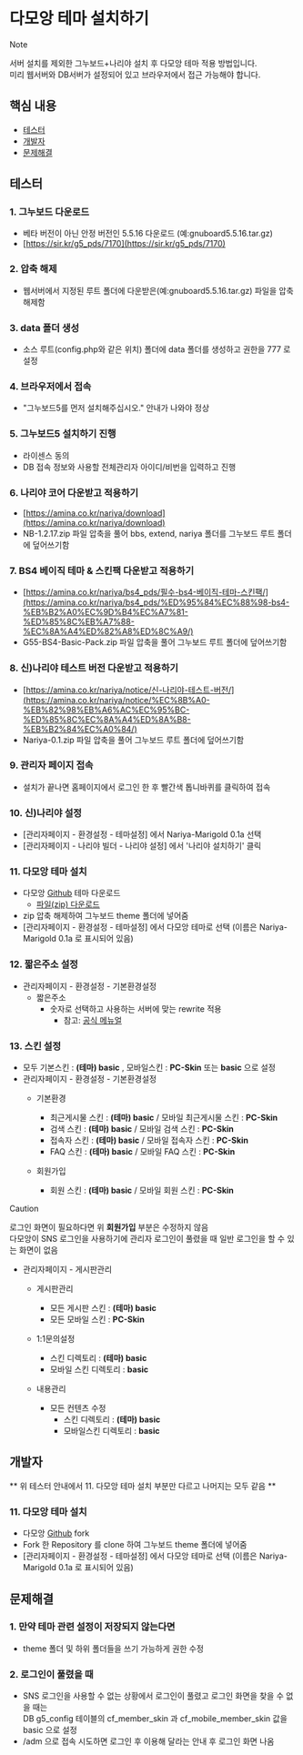 # 다모앙 테마 설치하기

> [!NOTE]
> 서버 설치를 제외한 그누보드+나리야 설치 후 다모앙 테마 적용 방법입니다.  
> 미리 웹서버와 DB서버가 설정되어 있고 브라우저에서 접근 가능해야 합니다.

## 핵심 내용
- <a href="#테스터">테스터</a>  
- [개발자](#개발자)  
- [문제해결](#문제해결)  

## 테스터
### 1. 그누보드 다운로드
- 베타 버전이 아닌 안정 버전인 5.5.16 다운로드 (예:gnuboard5.5.16.tar.gz)
- [https://sir.kr/g5_pds/7170](https://sir.kr/g5_pds/7170)

### 2. 압축 해제
- 웹서버에서 지정된 루트 폴더에 다운받은(예:gnuboard5.5.16.tar.gz) 파일을 압축 해제함

### 3. data 폴더 생성
- 소스 루트(config.php와 같은 위치) 폴더에 data 폴더를 생성하고 권한을 777 로 설정

### 4. 브라우저에서 접속
- "그누보드5를 먼저 설치해주십시오." 안내가 나와야 정상

### 5. 그누보드5 설치하기 진행
- 라이센스 동의
- DB 접속 정보와 사용할 전체관리자 아이디/비번을 입력하고 진행

### 6. 나리야 코어 다운받고 적용하기
- [https://amina.co.kr/nariya/download](https://amina.co.kr/nariya/download)
- NB-1.2.17.zip 파일 압축을 풀어 bbs, extend, nariya 폴더를 그누보드 루트 폴더에 덮어쓰기함

### 7. BS4 베이직 테마 & 스킨팩 다운받고 적용하기
- [https://amina.co.kr/nariya/bs4_pds/필수-bs4-베이직-테마-스킨팩/](https://amina.co.kr/nariya/bs4_pds/%ED%95%84%EC%88%98-bs4-%EB%B2%A0%EC%9D%B4%EC%A7%81-%ED%85%8C%EB%A7%88-%EC%8A%A4%ED%82%A8%ED%8C%A9/)
- G55-BS4-Basic-Pack.zip 파일 압축을 풀어 그누보드 루트 폴더에 덮어쓰기함

### 8. 신)나리야 테스트 버전 다운받고 적용하기
- [https://amina.co.kr/nariya/notice/신-나리야-테스트-버전/](https://amina.co.kr/nariya/notice/%EC%8B%A0-%EB%82%98%EB%A6%AC%EC%95%BC-%ED%85%8C%EC%8A%A4%ED%8A%B8-%EB%B2%84%EC%A0%84/)
- Nariya-0.1.zip 파일 압축을 풀어 그누보드 루트 폴더에 덮어쓰기함

### 9. 관리자 페이지 접속
- 설치가 끝나면 홈페이지에서 로그인 한 후 빨간색 톱니바퀴를 클릭하여 접속

### 10. 신)나리야 설정
- [관리자페이지 - 환경설정 - 테마설정] 에서 Nariya-Marigold 0.1a 선택
- [관리자페이지 - 나리야 빌더 - 나리야 설정] 에서 '나리야 설치하기' 클릭

### 11. 다모앙 테마 설치
- 다모앙 [Github](https://github.com/damoang/theme.git) 테마 다운로드
  - [파일(zip) 다운로드](https://github.com/damoang/theme/archive/refs/heads/main.zip)
- zip 압축 해제하여 그누보드 theme 폴더에 넣어줌
- [관리자페이지 - 환경설정 - 테마설정] 에서 다모앙 테마로 선택 (이름은 Nariya-Marigold 0.1a 로 표시되어 있음)

### 12. 짧은주소 설정
- 관리자페이지 - 환경설정 - 기본환경설정
    - 짧은주소
      - 숫자로 선택하고 사용하는 서버에 맞는 rewrite 적용
        - 참고: [공식 메뉴얼](https://sir.kr/manual/g5/286)

### 13. 스킨 설정
- 모두 기본스킨 : **(테마) basic** , 모바일스킨 : **PC-Skin** 또는 **basic** 으로 설정
- 관리자페이지 - 환경설정 - 기본환경설정
  - 기본환경
    - 최근게시물 스킨 : **(테마) basic** / 모바일 최근게시물 스킨 : **PC-Skin**
    - 검색 스킨 : **(테마) basic** / 모바일 검색 스킨 : **PC-Skin**
    - 접속자 스킨 : **(테마) basic** / 모바일 접속자 스킨 : **PC-Skin**
    - FAQ 스킨 : **(테마) basic** / 모바일 FAQ 스킨 : **PC-Skin**

  - 회원가입
    - 회원 스킨 : **(테마) basic** / 모바일 회원 스킨 : **PC-Skin**
> [!CAUTION]
> 로그인 화면이 필요하다면 위 **회원가입** 부분은 수정하지 않음  
> 다모앙이 SNS 로그인을 사용하기에 관리자 로그인이 풀렸을 때 일반 로그인을 할 수 있는 화면이 없음  

- 관리자페이지 - 게시판관리
  - 게시판관리
    - 모든 게시판 스킨 : **(테마) basic**
    - 모든 모바일 스킨 : **PC-Skin**

  - 1:1문의설정
    - 스킨 디렉토리 : **(테마) basic**
    - 모바일 스킨 디렉토리 : **basic**

  - 내용관리
    - 모든 컨텐츠 수정
      - 스킨 디렉토리 : **(테마) basic**
      - 모바일스킨 디렉토리 : **basic**



## 개발자

** 위 테스터 안내에서 11. 다모앙 테마 설치 부분만 다르고 나머지는 모두 같음 **

### 11. 다모앙 테마 설치
- 다모앙 [Github](https://github.com/damoang/theme.git) fork
- Fork 한 Repository 를 clone 하여 그누보드 theme 폴더에 넣어줌
- [관리자페이지 - 환경설정 - 테마설정] 에서 다모앙 테마로 선택 (이름은 Nariya-Marigold 0.1a 로 표시되어 있음)


## 문제해결
### 1. 만약 테마 관련 설정이 저장되지 않는다면
- theme 폴더 및 하위 폴더들을 쓰기 가능하게 권한 수정
### 2. 로그인이 풀렸을 때
- SNS 로그인을 사용할 수 없는 상황에서 로그인이 풀렸고 로그인 화면을 찾을 수 없을 때는  
DB g5_config 테이블의 cf_member_skin 과 cf_mobile_member_skin 값을 basic 으로 설정
- /adm 으로 접속 시도하면 로그인 후 이용해 달라는 안내 후 로그인 화면 나옴

